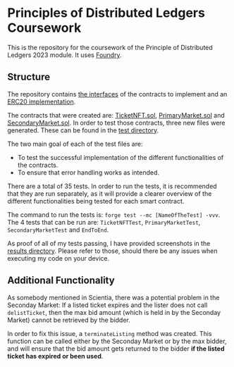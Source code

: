 # Principles of Distributed Ledgers Coursework

This is the repository for the coursework of the Principle of Distributed Ledgers 2023 module.
It uses [Foundry](https://book.getfoundry.sh/projects/working-on-an-existing-project).

## Structure
The repository contains [the interfaces](./src/interfaces) of the contracts to implement and an [ERC20 implementation](./src/contracts/PurchaseToken.sol).

The contracts that were created are: [TicketNFT.sol](./src/contracts/TicketNFT.sol), [PrimaryMarket.sol](./src/contracts/PrimaryMarket.sol) and [SecondaryMarket.sol](./src/contracts/SecondaryMarket.sol).
In order to test those contracts, three new files were generated. These can be found in the [test directory](./test).

The two main goal of each of the test files are:
- To test the successful implementation of the different functionalities of the contracts. 
- To ensure that error handling works as intended.

There are a total of 35 tests. In order to run the tests, it is recommended that they are run separately, as it will provide a clearer overview of the different functionalities being tested for each smart contract.

The command to run the tests is: 
```forge test --mc [NameOfTheTest] -vvv```. The 4 tests that can be run are: ```TicketNFTTest```, ```PrimaryMarketTest```, ```SecondaryMarketTest``` and ```EndToEnd```. 

As proof of all of my tests passing, I have provided screenshots in the [results directory](./results). Please refer to those, should there be any issues when executing my code on your device.

## Additional Functionality
As somebody mentioned in Scientia, there was a potential problem in the Seconday Market: If a listed ticket expires and the lister does not call ```delistTicket```, then the max bid amount (which is held in by the Seconday Market) cannot be retrieved by the bidder.

In order to fix this issue, a ```terminateListing``` method was created. This function can be called either by the Seconday Market or by the max bidder, and will ensure that the bid amount gets returned to the bidder **if the listed ticket has expired or been used**.